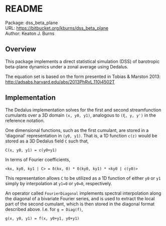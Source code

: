 # README #

Package: dss_beta_plane  
URL: https://bitbucket.org/kburns/dss_beta_plane  
Author: Keaton J. Burns

## Overview ##

This package implements a direct statistical simulation (DSS) of barotropic beta-plane dynamics under a zonal average using Dedalus.

The equation set is based on the form presented in Tobias & Marston 2013:
http://adsabs.harvard.edu/abs/2013PhRvL.110j4502T

## Implementation ##

The Dedalus implementation solves for the first and second streamfunction cumulants over a 3D domain `(x, y0, y1)`, analogous to `(ξ, y, y')` in the reference notation.

One dimensional functions, such as the first cumulant, are stored in a 'diagonal' representation in `(y0, y1)`.  That is, a 1D function `c(z)` would be stored as a 3D Dedalus field `C` such that, 

`C(x, y0, y1) = c(y0+y1)`

In terms of Fourier coefficients,

`<kx, ky0, ky1 | C> = δ(kx, 0) * δ(ky0, ky1) * <ky0 | c(y0)>`

This representation allows `C` to be utilized as a 1D function of either `y0` or `y1` simply by interpolation at `y1=0` or `y0=0`, respectively.

An operator called `FourierDiagonal` implements spectral interpolation along the diagonal of a bivariate Fourier series, and is used to extract the local part of the second cumulant, which is then stored in the diagonal format described above. I.e. for `g = Diag(f)`,

`g(x, y0, y1) = f(x, y0+y1, y0+y1)`